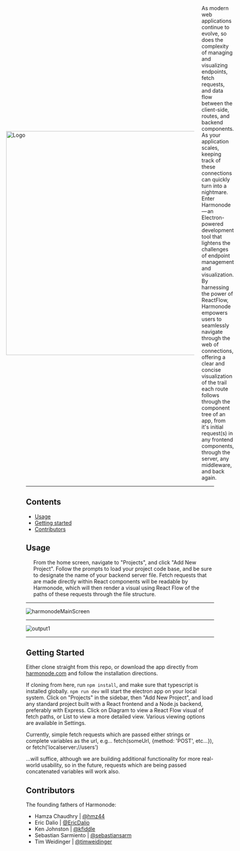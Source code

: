 




<div style="display: flex; align-items: center; justify-content: center; flex-direction:row">

  <img src="https://github.com/oslabs-beta/Harmonode/assets/68034977/1f5dcb40-99e4-4295-b758-ddf0e0572055" alt="Logo" width="600">
  <div style="margin-left: 20px;">As modern web applications continue to evolve, so does the complexity of managing and visualizing endpoints, fetch requests, and data flow between the client-side, routes, and backend components. As your application scales, keeping track of these connections can quickly turn into a nightmare.
Enter Harmonode — an Electron-powered development tool that lightens the challenges of endpoint management and visualization. By harnessing the power of ReactFlow, Harmonode empowers users to seamlessly navigate through the web of connections, offering a clear and concise visualization of the trail each route follows through the component tree of an app, from it's initial request(s) in any frontend components, through the server, any middleware, and back again.
</div>
</div>




---

## Contents

- [Usage](#usage)
- [Getting started](#gettingstarted)
- [Contributors](#contributors)


<a name="usage"></a>
## Usage
<div style="margin-left: 20px;">
From the home screen, navigate to "Projects", and click "Add New Project". Follow the prompts to load your project code base, and be sure to designate the name of your backend server file. Fetch requests that are made directly within React components will be readable by Harmonode, which will then render a visual using React Flow of the paths of these requests through the file structure. 
</div>


---




![harmonodeMainScreen](https://github.com/oslabs-beta/Harmonode/assets/68034977/2493946b-c7f6-4f5f-a7c9-03d575f8f0be)

---


![output1](https://github.com/oslabs-beta/Harmonode/assets/68034977/8a070763-f7b4-475f-908e-999afe2b2361)

---

<a name="gettingstarted"></a>

## Getting Started

Either clone straight from this repo, or download the app directly from [harmonode.com](https://harmonode.com/) and follow the installation directions.

If cloning from here, run ```npm install```, and make sure that typescript is installed globally. ```npm run dev``` will start the electron app on your local system. Click on "Projects" in the sidebar, then "Add New Project", and load any standard project built with a React frontend and a Node.js backend, preferably with Express. Click on Diagram to view a React Flow visual of fetch paths, or List to view a more detailed view. Various viewing options are available in Settings.

Currently, simple fetch requests which are passed either strings or complete variables as the url, e.g...
fetch(someUrl, {method: 'POST', etc...}), or 
fetch('localserver://users') 

...will suffice, although we are building additional functionality for more real-world usability, so in the future, requests which are being passed concatenated variables will work also.

<a name="contributors"></a>

## Contributors

The founding fathers of Harmonode:

- Hamza Chaudhry | [@hmz44](https://github.com/hmz44)
- Eric Dalio | [@EricDalio](https://github.com/EricDalio)
- Ken Johnston | [@kfiddle](https://github.com/kfiddle) 
- Sebastian Sarmiento | [@sebastiansarm](https://github.com/sebastiansarm/)
- Tim Weidinger | [@timweidinger](https://github.com/timweidinger) 



<!-- Rest of the content -->
